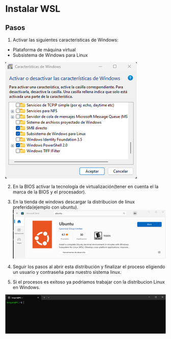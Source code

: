 # Instalar WSL

## Pasos

1. Activar las siguientes caracteristicas de Windows:
- Plataforma de máquina virtual
- Subsistema de Windows para Linux

![botom/wsl](img/CaracteristicasWindows.png)

2. En la BIOS activar la tecnología de virtualización(tener en cuenta el la marca de la BIOS y el procesador). 

3. En la tienda de windows descargar la distribucion de linux preferida(ejemplo con ubuntu).
![botom/wsl](img/ubuntu.png)
4. Seguir los pasos al abrir esta distribución y finalizar el proceso eligiendo un usuario y contraseña para nuestro sistema linux.

5. Si el procesos es exitoso ya podriamos trabajar con la distribucion Linux en Windows.

![botom/wsl](img/consola.png)

